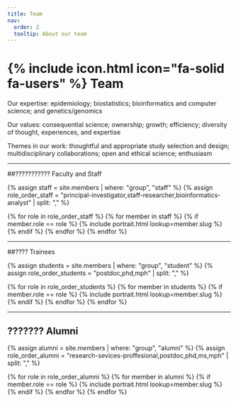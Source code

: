 ```yaml
---
title: Team
nav:
  order: 2
  tooltip: About our team
---
```


# {% include icon.html icon="fa-solid fa-users" %} Team

Our expertise: epidemiology; biostatistics; bioinformatics and computer science; and genetics/genomics 

Our values: consequential science; ownership; growth; efficiency; diversity of thought, experiences, and expertise 

Themes in our work: thoughtful and appropriate study selection and design; multidisciplinary collaborations; open and ethical science; enthusiasm 

---

##??????????? Faculty and Staff

{% assign staff = site.members | where: "group", "staff" %}
{% assign role_order_staff = "principal-investigator,staff-researcher,bioinformatics-analyst" | split: "," %}

{% for role in role_order_staff %}
  {% for member in staff %}
    {% if member.role == role %}
      {% include portrait.html lookup=member.slug %}
    {% endif %}
  {% endfor %}
{% endfor %}

---

##???? Trainees

{% assign students = site.members | where: "group", "student" %}
{% assign role_order_students = "postdoc,phd,mph" | split: "," %}

{% for role in role_order_students %}
  {% for member in students %}
    {% if member.role == role %}
      {% include portrait.html lookup=member.slug %}
    {% endif %}
  {% endfor %}
{% endfor %}

---

## ??????? Alumni

{% assign alumni = site.members | where: "group", "alumni" %}
{% assign role_order_alumni = "research-sevices-proffesional,postdoc,phd,ms,mph" | split: "," %}

{% for role in role_order_alumni %}
  {% for member in alumni %}
    {% if member.role == role %}
      {% include portrait.html lookup=member.slug %}
    {% endif %}
  {% endfor %}
{% endfor %}